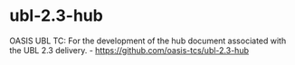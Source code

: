 # ubl-2.3-hub
OASIS UBL TC: For the development of the hub document associated with the UBL 2.3 delivery. - https://github.com/oasis-tcs/ubl-2.3-hub
